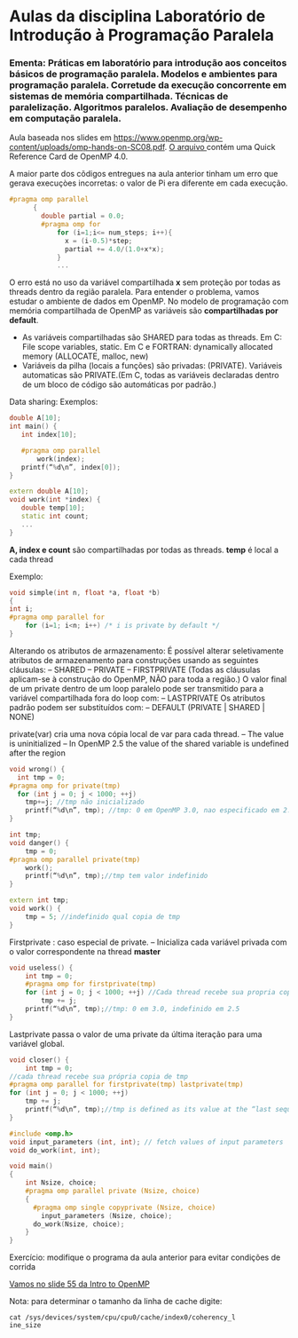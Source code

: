 <!-- TODO:  -->
# Aulas da disciplina Laboratório de Introdução à Programação Paralela 
### Ementa: Práticas em laboratório para introdução aos conceitos básicos de programação paralela. Modelos e ambientes para programação paralela. Corretude da execução concorrente em sistemas de memória compartilhada. Técnicas de paralelização. Algoritmos paralelos. Avaliação de desempenho em computação paralela. 

Aula baseada nos slides em https://www.openmp.org/wp-content/uploads/omp-hands-on-SC08.pdf. [O arquivo ](./OpenMP-4.0-C.pdf) contém uma Quick Reference Card de OpenMP 4.0.

A maior parte dos cõdigos entregues na aula anterior tinham um erro que gerava execuçòes incorretas: o valor de Pi era diferente em cada execução. 

```cpp
#pragma omp parallel
	  {
	  	double partial = 0.0;
	  	#pragma omp for
			for (i=1;i<= num_steps; i++){
			  x = (i-0.5)*step;
			  partial += 4.0/(1.0+x*x);
			}
            ...
 ```           
O erro está no uso da variável compartilhada **x** sem proteção por todas as threads dentro da região paralela. Para entender o problema, vamos estudar o ambiente de dados em OpenMP.
No modelo de programação com memória compartilhada de OpenMP as variáveis são **compartilhadas por default**.
* As variáveis compartilhadas são SHARED para todas as threads. Em C: File scope variables, static. Em C e FORTRAN: dynamically allocated memory (ALLOCATE, malloc, new)
* Variáveis da pilha (locais a funções) são privadas: (PRIVATE). Variáveis automaticas são PRIVATE.(Em C, todas as variáveis declaradas dentro de um bloco de código são automáticas por padrão.)

 Data sharing: Exemplos:
 ```cpp
double A[10]; 
int main() { 
	int index[10];

	#pragma omp parallel 
		work(index);
	printf(“%d\n”, index[0]); 
}

extern double A[10]; 
void work(int *index) {
	double temp[10]; 
	static int count; 
	...
}
```
**A, index e count** são compartilhadas por todas as threads. 
**temp** é local a cada thread

Exemplo:
```cpp
void simple(int n, float *a, float *b)
{
int i;
#pragma omp parallel for
    for (i=1; i<n; i++) /* i is private by default */
}

```
Alterando os atributos de armazenamento:
É possível alterar seletivamente atributos de armazenamento para construções usando as seguintes cláusulas:
– SHARED
– PRIVATE
– FIRSTPRIVATE
(Todas as cláusulas aplicam-se à construção do OpenMP, NÃO para toda a região.)
O valor final de um private dentro de um loop paralelo pode ser transmitido para a variável compartilhada fora do loop com:
– LASTPRIVATE
Os atributos padrão podem ser substituídos com:
– DEFAULT (PRIVATE | SHARED | NONE)

private(var) cria uma nova cópia local de var para cada thread. 
– The value is uninitialized
– In OpenMP 2.5 the value of the shared variable is undefined after the region
```cpp
void wrong() { 
  int tmp = 0;
#pragma omp for private(tmp) 
  for (int j = 0; j < 1000; ++j)
	tmp+=j; //tmp não inicializado
	printf(“%d\n”, tmp); //tmp: 0 em OpenMP 3.0, nao especificado em 2.5
}
```

```cpp
int tmp;
void danger() {
	tmp = 0;
#pragma omp parallel private(tmp)
	work(); 
	printf(“%d\n”, tmp);//tmp tem valor indefinido
}
```
```cpp
extern int tmp; 
void work() {
	tmp = 5; //indefinido qual copia de tmp
}
```
Firstprivate : caso especial de private.
– Inicializa cada variável privada com o valor correspondente na thread **master**

```cpp
void useless() { 
	int tmp = 0;
	#pragma omp for firstprivate(tmp) 
	for (int j = 0; j < 1000; ++j) //Cada thread recebe sua propria copia de tmp, valor inicial 0
		tmp += j;
	printf(“%d\n”, tmp);//tmp: 0 em 3.0, indefinido em 2.5
}
```
Lastprivate passa o valor de uma private da última iteração para uma variável global.
```cpp
void closer() { 
	int tmp = 0;
//cada thread recebe sua própria copia de tmp
#pragma omp parallel for firstprivate(tmp) lastprivate(tmp)
for (int j = 0; j < 1000; ++j)
	tmp += j; 
	printf(“%d\n”, tmp);//tmp is defined as its value at the “last sequential” iteration (i.e., for j=999)
}
```

```cpp
#include <omp.h>
void input_parameters (int, int); // fetch values of input parameters
void do_work(int, int);

void main()
{
	int Nsize, choice;	
	#pragma omp parallel private (Nsize, choice)
	{
	  #pragma omp single copyprivate (Nsize, choice)
		input_parameters (Nsize, choice);
	  do_work(Nsize, choice);
	}
}
```
Exercício: modifique o programa da aula anterior para evitar condições de corrida


[Vamos no slide 55 da Intro to OpenMP](./Intro_To_OpenMP_Mattson.pdf)

Nota: para determinar o tamanho da linha de cache digite:
```
cat /sys/devices/system/cpu/cpu0/cache/index0/coherency_l
ine_size
```
